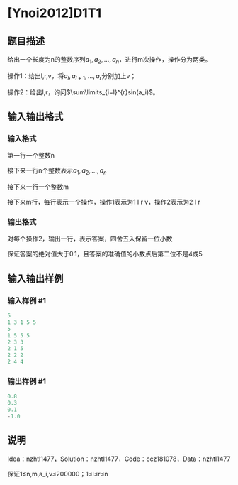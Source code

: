 # [Ynoi2012]D1T1

## 题目描述

给出一个长度为n的整数序列$a_1,a_2,...,a_n$，进行m次操作，操作分为两类。

操作1：给出l,r,v，将$a_l,a_{l+1},...,a_r$分别加上v；

操作2：给出l,r，询问$\sum\limits_{i=l}^{r}sin(a_i)$。

## 输入输出格式

### 输入格式

第一行一个整数n

接下来一行n个整数表示$a_1,a_2,...,a_n$

接下来一行一个整数m

接下来m行，每行表示一个操作，操作1表示为1 l r v，操作2表示为2 l r

### 输出格式

对每个操作2，输出一行，表示答案，四舍五入保留一位小数

保证答案的绝对值大于0.1，且答案的准确值的小数点后第二位不是4或5

## 输入输出样例

### 输入样例 #1

```cpp
5
1 3 1 5 5
5
1 5 5 5
2 3 3
2 1 5
2 2 2
2 4 4
```


### 输出样例 #1

```cpp
0.8
0.3
0.1
-1.0
```


## 说明

Idea：nzhtl1477，Solution：nzhtl1477，Code：ccz181078，Data：nzhtl1477

保证1≤n,m,a_i,v≤200000；1≤l≤r≤n

